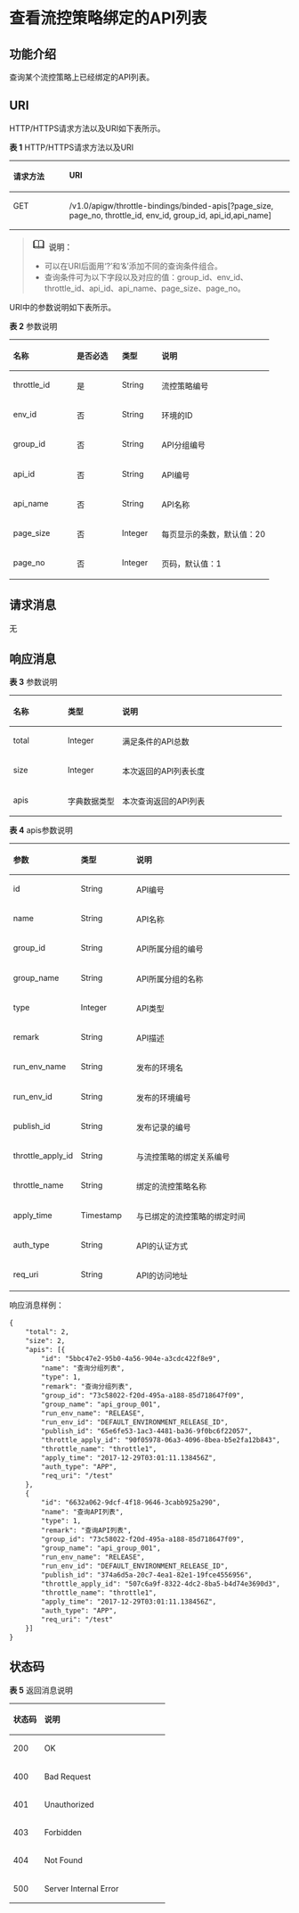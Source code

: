 # 查看流控策略绑定的API列表<a name="apig-zh-api-180713073"></a>

## 功能介绍<a name="section55871885"></a>

查询某个流控策略上已经绑定的API列表。

## URI<a name="section33084918"></a>

HTTP/HTTPS请求方法以及URI如下表所示。

**表 1**  HTTP/HTTPS请求方法以及URI

<a name="table15569850"></a>
<table><thead align="left"><tr id="row1181310"><th class="cellrowborder" valign="top" width="20%" id="mcps1.2.3.1.1"><p id="p28577256"><a name="p28577256"></a><a name="p28577256"></a>请求方法</p>
</th>
<th class="cellrowborder" valign="top" width="80%" id="mcps1.2.3.1.2"><p id="p33056382"><a name="p33056382"></a><a name="p33056382"></a>URI</p>
</th>
</tr>
</thead>
<tbody><tr id="row60321322"><td class="cellrowborder" valign="top" width="20%" headers="mcps1.2.3.1.1 "><p id="p54188881"><a name="p54188881"></a><a name="p54188881"></a>GET</p>
</td>
<td class="cellrowborder" valign="top" width="80%" headers="mcps1.2.3.1.2 "><p id="p27223261"><a name="p27223261"></a><a name="p27223261"></a>/v1.0/apigw/throttle-bindings/binded-apis[?page_size, page_no, throttle_id, env_id, group_id, api_id,api_name]</p>
</td>
</tr>
</tbody>
</table>

>![](public_sys-resources/icon-note.gif) **说明：**   
>-   可以在URI后面用‘?’和‘&’添加不同的查询条件组合。  
>-   查询条件可为以下字段以及对应的值：group\_id、env\_id、throttle\_id、api\_id、api\_name、page\_size、page\_no。  

URI中的参数说明如下表所示。

**表 2**  参数说明

<a name="table47773025"></a>
<table><thead align="left"><tr id="row16397648"><th class="cellrowborder" valign="top" width="24.48755124487551%" id="mcps1.2.5.1.1"><p id="p53141081"><a name="p53141081"></a><a name="p53141081"></a>名称</p>
</th>
<th class="cellrowborder" valign="top" width="17.348265173482652%" id="mcps1.2.5.1.2"><p id="p9460266"><a name="p9460266"></a><a name="p9460266"></a>是否必选</p>
</th>
<th class="cellrowborder" valign="top" width="15.308469153084694%" id="mcps1.2.5.1.3"><p id="p28084076"><a name="p28084076"></a><a name="p28084076"></a>类型</p>
</th>
<th class="cellrowborder" valign="top" width="42.85571442855714%" id="mcps1.2.5.1.4"><p id="p60217670"><a name="p60217670"></a><a name="p60217670"></a>说明</p>
</th>
</tr>
</thead>
<tbody><tr id="row45793121"><td class="cellrowborder" valign="top" width="24.48755124487551%" headers="mcps1.2.5.1.1 "><p id="p18255333"><a name="p18255333"></a><a name="p18255333"></a>throttle_id</p>
</td>
<td class="cellrowborder" valign="top" width="17.348265173482652%" headers="mcps1.2.5.1.2 "><p id="p2286968"><a name="p2286968"></a><a name="p2286968"></a>是</p>
</td>
<td class="cellrowborder" valign="top" width="15.308469153084694%" headers="mcps1.2.5.1.3 "><p id="p51026757"><a name="p51026757"></a><a name="p51026757"></a>String</p>
</td>
<td class="cellrowborder" valign="top" width="42.85571442855714%" headers="mcps1.2.5.1.4 "><p id="p39526642"><a name="p39526642"></a><a name="p39526642"></a>流控策略编号</p>
</td>
</tr>
<tr id="row20195460"><td class="cellrowborder" valign="top" width="24.48755124487551%" headers="mcps1.2.5.1.1 "><p id="p25219557"><a name="p25219557"></a><a name="p25219557"></a>env_id</p>
</td>
<td class="cellrowborder" valign="top" width="17.348265173482652%" headers="mcps1.2.5.1.2 "><p id="p29518202"><a name="p29518202"></a><a name="p29518202"></a>否</p>
</td>
<td class="cellrowborder" valign="top" width="15.308469153084694%" headers="mcps1.2.5.1.3 "><p id="p42164139"><a name="p42164139"></a><a name="p42164139"></a>String</p>
</td>
<td class="cellrowborder" valign="top" width="42.85571442855714%" headers="mcps1.2.5.1.4 "><p id="p59852130"><a name="p59852130"></a><a name="p59852130"></a>环境的ID</p>
</td>
</tr>
<tr id="row1798258"><td class="cellrowborder" valign="top" width="24.48755124487551%" headers="mcps1.2.5.1.1 "><p id="p11441194"><a name="p11441194"></a><a name="p11441194"></a>group_id</p>
</td>
<td class="cellrowborder" valign="top" width="17.348265173482652%" headers="mcps1.2.5.1.2 "><p id="p54321498"><a name="p54321498"></a><a name="p54321498"></a>否</p>
</td>
<td class="cellrowborder" valign="top" width="15.308469153084694%" headers="mcps1.2.5.1.3 "><p id="p37965227"><a name="p37965227"></a><a name="p37965227"></a>String</p>
</td>
<td class="cellrowborder" valign="top" width="42.85571442855714%" headers="mcps1.2.5.1.4 "><p id="p55284548"><a name="p55284548"></a><a name="p55284548"></a>API分组编号</p>
</td>
</tr>
<tr id="row27798892"><td class="cellrowborder" valign="top" width="24.48755124487551%" headers="mcps1.2.5.1.1 "><p id="p37117765"><a name="p37117765"></a><a name="p37117765"></a>api_id</p>
</td>
<td class="cellrowborder" valign="top" width="17.348265173482652%" headers="mcps1.2.5.1.2 "><p id="p53748987"><a name="p53748987"></a><a name="p53748987"></a>否</p>
</td>
<td class="cellrowborder" valign="top" width="15.308469153084694%" headers="mcps1.2.5.1.3 "><p id="p58700661"><a name="p58700661"></a><a name="p58700661"></a>String</p>
</td>
<td class="cellrowborder" valign="top" width="42.85571442855714%" headers="mcps1.2.5.1.4 "><p id="p57133083"><a name="p57133083"></a><a name="p57133083"></a>API编号</p>
</td>
</tr>
<tr id="row44435707"><td class="cellrowborder" valign="top" width="24.48755124487551%" headers="mcps1.2.5.1.1 "><p id="p42522511"><a name="p42522511"></a><a name="p42522511"></a>api_name</p>
</td>
<td class="cellrowborder" valign="top" width="17.348265173482652%" headers="mcps1.2.5.1.2 "><p id="p21771396"><a name="p21771396"></a><a name="p21771396"></a>否</p>
</td>
<td class="cellrowborder" valign="top" width="15.308469153084694%" headers="mcps1.2.5.1.3 "><p id="p18652674"><a name="p18652674"></a><a name="p18652674"></a>String</p>
</td>
<td class="cellrowborder" valign="top" width="42.85571442855714%" headers="mcps1.2.5.1.4 "><p id="p34471600"><a name="p34471600"></a><a name="p34471600"></a>API名称</p>
</td>
</tr>
<tr id="row41808944"><td class="cellrowborder" valign="top" width="24.48755124487551%" headers="mcps1.2.5.1.1 "><p id="p31081322"><a name="p31081322"></a><a name="p31081322"></a>page_size</p>
</td>
<td class="cellrowborder" valign="top" width="17.348265173482652%" headers="mcps1.2.5.1.2 "><p id="p34559144"><a name="p34559144"></a><a name="p34559144"></a>否</p>
</td>
<td class="cellrowborder" valign="top" width="15.308469153084694%" headers="mcps1.2.5.1.3 "><p id="p47827283"><a name="p47827283"></a><a name="p47827283"></a>Integer</p>
</td>
<td class="cellrowborder" valign="top" width="42.85571442855714%" headers="mcps1.2.5.1.4 "><p id="p48804690"><a name="p48804690"></a><a name="p48804690"></a>每页显示的条数，默认值：20</p>
</td>
</tr>
<tr id="row36589029"><td class="cellrowborder" valign="top" width="24.48755124487551%" headers="mcps1.2.5.1.1 "><p id="p10921342"><a name="p10921342"></a><a name="p10921342"></a>page_no</p>
</td>
<td class="cellrowborder" valign="top" width="17.348265173482652%" headers="mcps1.2.5.1.2 "><p id="p12213471"><a name="p12213471"></a><a name="p12213471"></a>否</p>
</td>
<td class="cellrowborder" valign="top" width="15.308469153084694%" headers="mcps1.2.5.1.3 "><p id="p49767089"><a name="p49767089"></a><a name="p49767089"></a>Integer</p>
</td>
<td class="cellrowborder" valign="top" width="42.85571442855714%" headers="mcps1.2.5.1.4 "><p id="p4602395"><a name="p4602395"></a><a name="p4602395"></a>页码，默认值：1</p>
</td>
</tr>
</tbody>
</table>

## 请求消息<a name="section29328814"></a>

无

## 响应消息<a name="section26823765"></a>

**表 3**  参数说明

<a name="table19243893"></a>
<table><thead align="left"><tr id="row5561953"><th class="cellrowborder" valign="top" width="20%" id="mcps1.2.4.1.1"><p id="p47865073"><a name="p47865073"></a><a name="p47865073"></a>名称</p>
</th>
<th class="cellrowborder" valign="top" width="20%" id="mcps1.2.4.1.2"><p id="p51865722"><a name="p51865722"></a><a name="p51865722"></a>类型</p>
</th>
<th class="cellrowborder" valign="top" width="60%" id="mcps1.2.4.1.3"><p id="p40373923"><a name="p40373923"></a><a name="p40373923"></a>说明</p>
</th>
</tr>
</thead>
<tbody><tr id="row49062292"><td class="cellrowborder" valign="top" width="20%" headers="mcps1.2.4.1.1 "><p id="p14622710"><a name="p14622710"></a><a name="p14622710"></a>total</p>
</td>
<td class="cellrowborder" valign="top" width="20%" headers="mcps1.2.4.1.2 "><p id="p43588848"><a name="p43588848"></a><a name="p43588848"></a>Integer</p>
</td>
<td class="cellrowborder" valign="top" width="60%" headers="mcps1.2.4.1.3 "><p id="p41035819"><a name="p41035819"></a><a name="p41035819"></a>满足条件的API总数</p>
</td>
</tr>
<tr id="row33778056"><td class="cellrowborder" valign="top" width="20%" headers="mcps1.2.4.1.1 "><p id="p51668039"><a name="p51668039"></a><a name="p51668039"></a>size</p>
</td>
<td class="cellrowborder" valign="top" width="20%" headers="mcps1.2.4.1.2 "><p id="p24361626"><a name="p24361626"></a><a name="p24361626"></a>Integer</p>
</td>
<td class="cellrowborder" valign="top" width="60%" headers="mcps1.2.4.1.3 "><p id="p27134698"><a name="p27134698"></a><a name="p27134698"></a>本次返回的API列表长度</p>
</td>
</tr>
<tr id="row42885692"><td class="cellrowborder" valign="top" width="20%" headers="mcps1.2.4.1.1 "><p id="p51189009"><a name="p51189009"></a><a name="p51189009"></a>apis</p>
</td>
<td class="cellrowborder" valign="top" width="20%" headers="mcps1.2.4.1.2 "><p id="p52669079"><a name="p52669079"></a><a name="p52669079"></a>字典数据类型</p>
</td>
<td class="cellrowborder" valign="top" width="60%" headers="mcps1.2.4.1.3 "><p id="p38337013"><a name="p38337013"></a><a name="p38337013"></a>本次查询返回的API列表</p>
</td>
</tr>
</tbody>
</table>

**表 4**  apis参数说明

<a name="table9488805"></a>
<table><thead align="left"><tr id="row13375108"><th class="cellrowborder" valign="top" width="20%" id="mcps1.2.4.1.1"><p id="p9641973"><a name="p9641973"></a><a name="p9641973"></a>参数</p>
</th>
<th class="cellrowborder" valign="top" width="20%" id="mcps1.2.4.1.2"><p id="p42802350"><a name="p42802350"></a><a name="p42802350"></a>类型</p>
</th>
<th class="cellrowborder" valign="top" width="60%" id="mcps1.2.4.1.3"><p id="p44438360"><a name="p44438360"></a><a name="p44438360"></a>说明</p>
</th>
</tr>
</thead>
<tbody><tr id="row42737435"><td class="cellrowborder" valign="top" width="20%" headers="mcps1.2.4.1.1 "><p id="p39180190"><a name="p39180190"></a><a name="p39180190"></a>id</p>
</td>
<td class="cellrowborder" valign="top" width="20%" headers="mcps1.2.4.1.2 "><p id="p19478793"><a name="p19478793"></a><a name="p19478793"></a>String</p>
</td>
<td class="cellrowborder" valign="top" width="60%" headers="mcps1.2.4.1.3 "><p id="p34278405"><a name="p34278405"></a><a name="p34278405"></a>API编号</p>
</td>
</tr>
<tr id="row40070193"><td class="cellrowborder" valign="top" width="20%" headers="mcps1.2.4.1.1 "><p id="p24460168"><a name="p24460168"></a><a name="p24460168"></a>name</p>
</td>
<td class="cellrowborder" valign="top" width="20%" headers="mcps1.2.4.1.2 "><p id="p35116612"><a name="p35116612"></a><a name="p35116612"></a>String</p>
</td>
<td class="cellrowborder" valign="top" width="60%" headers="mcps1.2.4.1.3 "><p id="p25873357"><a name="p25873357"></a><a name="p25873357"></a>API名称</p>
</td>
</tr>
<tr id="row31533626"><td class="cellrowborder" valign="top" width="20%" headers="mcps1.2.4.1.1 "><p id="p4086880"><a name="p4086880"></a><a name="p4086880"></a>group_id</p>
</td>
<td class="cellrowborder" valign="top" width="20%" headers="mcps1.2.4.1.2 "><p id="p62601863"><a name="p62601863"></a><a name="p62601863"></a>String</p>
</td>
<td class="cellrowborder" valign="top" width="60%" headers="mcps1.2.4.1.3 "><p id="p37586134"><a name="p37586134"></a><a name="p37586134"></a>API所属分组的编号</p>
</td>
</tr>
<tr id="row2730893"><td class="cellrowborder" valign="top" width="20%" headers="mcps1.2.4.1.1 "><p id="p19875756"><a name="p19875756"></a><a name="p19875756"></a>group_name</p>
</td>
<td class="cellrowborder" valign="top" width="20%" headers="mcps1.2.4.1.2 "><p id="p66432392"><a name="p66432392"></a><a name="p66432392"></a>String</p>
</td>
<td class="cellrowborder" valign="top" width="60%" headers="mcps1.2.4.1.3 "><p id="p12314632"><a name="p12314632"></a><a name="p12314632"></a>API所属分组的名称</p>
</td>
</tr>
<tr id="row8162325"><td class="cellrowborder" valign="top" width="20%" headers="mcps1.2.4.1.1 "><p id="p57168612"><a name="p57168612"></a><a name="p57168612"></a>type</p>
</td>
<td class="cellrowborder" valign="top" width="20%" headers="mcps1.2.4.1.2 "><p id="p145991"><a name="p145991"></a><a name="p145991"></a>Integer</p>
</td>
<td class="cellrowborder" valign="top" width="60%" headers="mcps1.2.4.1.3 "><p id="p11825319"><a name="p11825319"></a><a name="p11825319"></a>API类型</p>
</td>
</tr>
<tr id="row32119029"><td class="cellrowborder" valign="top" width="20%" headers="mcps1.2.4.1.1 "><p id="p51504569"><a name="p51504569"></a><a name="p51504569"></a>remark</p>
</td>
<td class="cellrowborder" valign="top" width="20%" headers="mcps1.2.4.1.2 "><p id="p11120524"><a name="p11120524"></a><a name="p11120524"></a>String</p>
</td>
<td class="cellrowborder" valign="top" width="60%" headers="mcps1.2.4.1.3 "><p id="p28347289"><a name="p28347289"></a><a name="p28347289"></a>API描述</p>
</td>
</tr>
<tr id="row935583"><td class="cellrowborder" valign="top" width="20%" headers="mcps1.2.4.1.1 "><p id="p8673438"><a name="p8673438"></a><a name="p8673438"></a>run_env_name</p>
</td>
<td class="cellrowborder" valign="top" width="20%" headers="mcps1.2.4.1.2 "><p id="p31459910"><a name="p31459910"></a><a name="p31459910"></a>String</p>
</td>
<td class="cellrowborder" valign="top" width="60%" headers="mcps1.2.4.1.3 "><p id="p65224766"><a name="p65224766"></a><a name="p65224766"></a>发布的环境名</p>
</td>
</tr>
<tr id="row50151983"><td class="cellrowborder" valign="top" width="20%" headers="mcps1.2.4.1.1 "><p id="p35778851"><a name="p35778851"></a><a name="p35778851"></a>run_env_id</p>
</td>
<td class="cellrowborder" valign="top" width="20%" headers="mcps1.2.4.1.2 "><p id="p12405819"><a name="p12405819"></a><a name="p12405819"></a>String</p>
</td>
<td class="cellrowborder" valign="top" width="60%" headers="mcps1.2.4.1.3 "><p id="p65347296"><a name="p65347296"></a><a name="p65347296"></a>发布的环境编号</p>
</td>
</tr>
<tr id="row51254754"><td class="cellrowborder" valign="top" width="20%" headers="mcps1.2.4.1.1 "><p id="p57994437"><a name="p57994437"></a><a name="p57994437"></a>publish_id</p>
</td>
<td class="cellrowborder" valign="top" width="20%" headers="mcps1.2.4.1.2 "><p id="p67037800"><a name="p67037800"></a><a name="p67037800"></a>String</p>
</td>
<td class="cellrowborder" valign="top" width="60%" headers="mcps1.2.4.1.3 "><p id="p61352691"><a name="p61352691"></a><a name="p61352691"></a>发布记录的编号</p>
</td>
</tr>
<tr id="row15303311"><td class="cellrowborder" valign="top" width="20%" headers="mcps1.2.4.1.1 "><p id="p31608715"><a name="p31608715"></a><a name="p31608715"></a>throttle_apply_id</p>
</td>
<td class="cellrowborder" valign="top" width="20%" headers="mcps1.2.4.1.2 "><p id="p10169090"><a name="p10169090"></a><a name="p10169090"></a>String</p>
</td>
<td class="cellrowborder" valign="top" width="60%" headers="mcps1.2.4.1.3 "><p id="p18389982"><a name="p18389982"></a><a name="p18389982"></a>与流控策略的绑定关系编号</p>
</td>
</tr>
<tr id="row31292118"><td class="cellrowborder" valign="top" width="20%" headers="mcps1.2.4.1.1 "><p id="p51633604"><a name="p51633604"></a><a name="p51633604"></a>throttle_name</p>
</td>
<td class="cellrowborder" valign="top" width="20%" headers="mcps1.2.4.1.2 "><p id="p21572362"><a name="p21572362"></a><a name="p21572362"></a>String</p>
</td>
<td class="cellrowborder" valign="top" width="60%" headers="mcps1.2.4.1.3 "><p id="p2530897"><a name="p2530897"></a><a name="p2530897"></a>绑定的流控策略名称</p>
</td>
</tr>
<tr id="row128795"><td class="cellrowborder" valign="top" width="20%" headers="mcps1.2.4.1.1 "><p id="p10432412"><a name="p10432412"></a><a name="p10432412"></a>apply_time</p>
</td>
<td class="cellrowborder" valign="top" width="20%" headers="mcps1.2.4.1.2 "><p id="p12994925195811"><a name="p12994925195811"></a><a name="p12994925195811"></a>Timestamp</p>
</td>
<td class="cellrowborder" valign="top" width="60%" headers="mcps1.2.4.1.3 "><p id="p391693316585"><a name="p391693316585"></a><a name="p391693316585"></a>与已绑定的流控策略的绑定时间</p>
</td>
</tr>
<tr id="row6738172715711"><td class="cellrowborder" valign="top" width="20%" headers="mcps1.2.4.1.1 "><p id="p8658312243"><a name="p8658312243"></a><a name="p8658312243"></a>auth_type</p>
</td>
<td class="cellrowborder" valign="top" width="20%" headers="mcps1.2.4.1.2 "><p id="p8658412247"><a name="p8658412247"></a><a name="p8658412247"></a>String</p>
</td>
<td class="cellrowborder" valign="top" width="60%" headers="mcps1.2.4.1.3 "><p id="p765891210419"><a name="p765891210419"></a><a name="p765891210419"></a>API的认证方式</p>
</td>
</tr>
<tr id="row10536163110718"><td class="cellrowborder" valign="top" width="20%" headers="mcps1.2.4.1.1 "><p id="p4792117258"><a name="p4792117258"></a><a name="p4792117258"></a>req_uri</p>
</td>
<td class="cellrowborder" valign="top" width="20%" headers="mcps1.2.4.1.2 "><p id="p57924711516"><a name="p57924711516"></a><a name="p57924711516"></a>String</p>
</td>
<td class="cellrowborder" valign="top" width="60%" headers="mcps1.2.4.1.3 "><p id="p779287456"><a name="p779287456"></a><a name="p779287456"></a>API的访问地址</p>
</td>
</tr>
</tbody>
</table>

响应消息样例：

```
{
	"total": 2,
	"size": 2,
	"apis": [{
		"id": "5bbc47e2-95b0-4a56-904e-a3cdc422f8e9",
		"name": "查询分组列表",
		"type": 1,
		"remark": "查询分组列表",
		"group_id": "73c58022-f20d-495a-a188-85d718647f09",
		"group_name": "api_group_001",
		"run_env_name": "RELEASE",
		"run_env_id": "DEFAULT_ENVIRONMENT_RELEASE_ID",
		"publish_id": "65e6fe53-1ac3-4481-ba36-9f0bc6f22057",
		"throttle_apply_id": "90f05978-06a3-4096-8bea-b5e2fa12b843",
		"throttle_name": "throttle1",
		"apply_time": "2017-12-29T03:01:11.138456Z",
		"auth_type": "APP",
		"req_uri": "/test"
	},
	{
		"id": "6632a062-9dcf-4f18-9646-3cabb925a290",
		"name": "查询API列表",
		"type": 1,
		"remark": "查询API列表",
		"group_id": "73c58022-f20d-495a-a188-85d718647f09",
		"group_name": "api_group_001",
		"run_env_name": "RELEASE",
		"run_env_id": "DEFAULT_ENVIRONMENT_RELEASE_ID",
		"publish_id": "374a6d5a-20c7-4ea1-82e1-19fce4556956",
		"throttle_apply_id": "507c6a9f-8322-4dc2-8ba5-b4d74e3690d3",
		"throttle_name": "throttle1",
		"apply_time": "2017-12-29T03:01:11.138456Z",
		"auth_type": "APP",
		"req_uri": "/test"
	}]
}
```

## 状态码<a name="section62632741"></a>

**表 5**  返回消息说明

<a name="table64438490"></a>
<table><thead align="left"><tr id="row22918957"><th class="cellrowborder" valign="top" width="20%" id="mcps1.2.3.1.1"><p id="p44496209"><a name="p44496209"></a><a name="p44496209"></a>状态码</p>
</th>
<th class="cellrowborder" valign="top" width="80%" id="mcps1.2.3.1.2"><p id="p47423170"><a name="p47423170"></a><a name="p47423170"></a>说明</p>
</th>
</tr>
</thead>
<tbody><tr id="row16071527"><td class="cellrowborder" valign="top" width="20%" headers="mcps1.2.3.1.1 "><p id="p26725288"><a name="p26725288"></a><a name="p26725288"></a>200</p>
</td>
<td class="cellrowborder" valign="top" width="80%" headers="mcps1.2.3.1.2 "><p id="p17264751"><a name="p17264751"></a><a name="p17264751"></a>OK</p>
</td>
</tr>
<tr id="row21165031"><td class="cellrowborder" valign="top" width="20%" headers="mcps1.2.3.1.1 "><p id="p36645935"><a name="p36645935"></a><a name="p36645935"></a>400</p>
</td>
<td class="cellrowborder" valign="top" width="80%" headers="mcps1.2.3.1.2 "><p id="p15530735"><a name="p15530735"></a><a name="p15530735"></a>Bad Request</p>
</td>
</tr>
<tr id="row5558892"><td class="cellrowborder" valign="top" width="20%" headers="mcps1.2.3.1.1 "><p id="p47617108"><a name="p47617108"></a><a name="p47617108"></a>401</p>
</td>
<td class="cellrowborder" valign="top" width="80%" headers="mcps1.2.3.1.2 "><p id="p31780553"><a name="p31780553"></a><a name="p31780553"></a>Unauthorized</p>
</td>
</tr>
<tr id="row17589523"><td class="cellrowborder" valign="top" width="20%" headers="mcps1.2.3.1.1 "><p id="p15465286"><a name="p15465286"></a><a name="p15465286"></a>403</p>
</td>
<td class="cellrowborder" valign="top" width="80%" headers="mcps1.2.3.1.2 "><p id="p44728633"><a name="p44728633"></a><a name="p44728633"></a>Forbidden</p>
</td>
</tr>
<tr id="row67013378"><td class="cellrowborder" valign="top" width="20%" headers="mcps1.2.3.1.1 "><p id="p59374520"><a name="p59374520"></a><a name="p59374520"></a>404</p>
</td>
<td class="cellrowborder" valign="top" width="80%" headers="mcps1.2.3.1.2 "><p id="p44606852"><a name="p44606852"></a><a name="p44606852"></a>Not Found</p>
</td>
</tr>
<tr id="row65917348"><td class="cellrowborder" valign="top" width="20%" headers="mcps1.2.3.1.1 "><p id="p37705001"><a name="p37705001"></a><a name="p37705001"></a>500</p>
</td>
<td class="cellrowborder" valign="top" width="80%" headers="mcps1.2.3.1.2 "><p id="p34206263"><a name="p34206263"></a><a name="p34206263"></a>Server Internal Error</p>
</td>
</tr>
</tbody>
</table>

